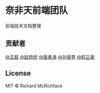 # 奈非天前端团队

前端技术文档整理

## 贡献者

[@王超](https://github.com/qin9smile)
[@赵娇娇](https://github.com/ZJJ1221)
[@唐勇涛](https://github.com/taozi0818)
[@孙昊男](https://github.com/webhao)
[@程正豪](https://github.com/ChengZhengHao)

## License

MIT © Richard McRichface
